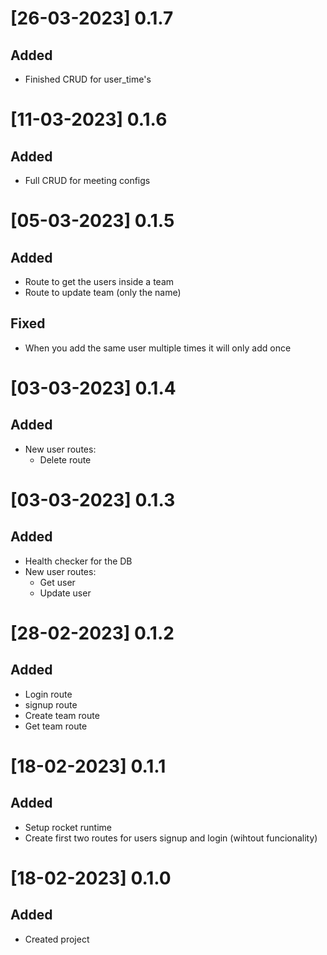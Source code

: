 # [26-03-2023] 0.1.7

## Added

- Finished CRUD for user_time's


# [11-03-2023] 0.1.6
## Added

- Full CRUD for meeting configs


# [05-03-2023] 0.1.5

## Added

- Route to get the users inside a team
- Route to update team (only the name)

## Fixed

- When you add the same user multiple times it will only add once


# [03-03-2023] 0.1.4

## Added

- New user routes: 
    - Delete route

# [03-03-2023] 0.1.3

## Added

- Health checker for the DB
- New user routes: 
    - Get user
    - Update user

# [28-02-2023] 0.1.2

## Added

- Login route
- signup route
- Create team route
- Get team route


# [18-02-2023] 0.1.1

## Added

- Setup rocket runtime
- Create first two routes for users signup and login (wihtout funcionality)


# [18-02-2023] 0.1.0

## Added

- Created project
